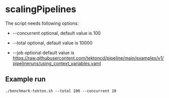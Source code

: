 # scalingPipelines
The script needs following options:

* --concurrent     optional,
                 default value is 100

* --total          optional,
                 default value is 10000

* --job            optional default value is
                 https://raw.githubusercontent.com/tektoncd/pipeline/main/examples/v1/pipelineruns/using_context_variables.yaml


## Example run
```
./benchmark-tekton.sh --total 100 --concurrent 10
```
